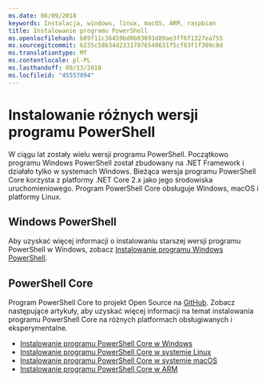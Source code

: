 ```yaml
---
ms.date: 08/09/2018
keywords: Instalacja, windows, linux, macOS, ARM, raspbian
title: Instalowanie programu PowerShell
ms.openlocfilehash: b89f11c36459bd0b03693d89ae3ff6f1327ea755
ms.sourcegitcommit: b235c58b34d23317076540631f5cf83f1f309c0d
ms.translationtype: MT
ms.contentlocale: pl-PL
ms.lasthandoff: 09/13/2018
ms.locfileid: "45557094"
---
```

# <a name="installing-various-versions-of-powershell"></a>Instalowanie różnych wersji programu PowerShell

W ciągu lat zostały wielu wersji programu PowerShell. Początkowo programu Windows PowerShell został zbudowany na .NET Framework i działało tylko w systemach Windows. Bieżąca wersja programu PowerShell Core korzysta z platformy .NET Core 2.x jako jego środowiska uruchomieniowego. Program PowerShell Core obsługuje Windows, macOS i platformy Linux.

## <a name="windows-powershell"></a>Windows PowerShell

Aby uzyskać więcej informacji o instalowaniu starszej wersji programu PowerShell w Windows, zobacz [Instalowanie programu Windows PowerShell](installing-windows-powershell.md).

## <a name="powershell-core"></a>PowerShell Core

Program PowerShell Core to projekt Open Source na [GitHub](https://github.com/powershell/powershell).
Zobacz następujące artykuły, aby uzyskać więcej informacji na temat instalowania programu PowerShell Core na różnych platformach obsługiwanych i eksperymentalne.

- [Instalowanie programu PowerShell Core w Windows](Installing-PowerShell-Core-on-Windows.md)
- [Instalowanie programu PowerShell Core w systemie Linux](Installing-PowerShell-Core-on-Linux.md)
- [Instalowanie programu PowerShell Core w systemie macOS](Installing-PowerShell-Core-on-macOS.md)
- [Instalowanie programu PowerShell Core w ARM](PowerShell-Core-on-ARM.md)
